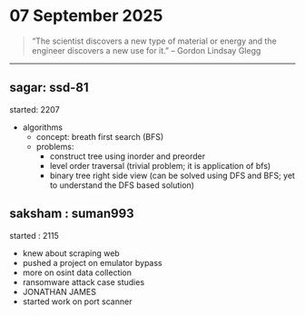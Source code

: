 # 07 September 2025

> “The scientist discovers a new type of material or energy and the engineer discovers a new use for it.” – Gordon Lindsay Glegg

---
## sagar: ssd-81
started: 2207
- algorithms 
	- concept: breath first search (BFS)
	- problems: 
		- construct tree using inorder and preorder
		- level order traversal (trivial problem; it is application of bfs)
		- binary tree right side view (can be solved using DFS and BFS; yet to understand the DFS based solution) 

## saksham : suman993
started : 2115
- knew about scraping web
- pushed a project on emulator bypass 
- more on osint data collection
- ransomware attack case studies 
- JONATHAN JAMES 
- started work on port scanner